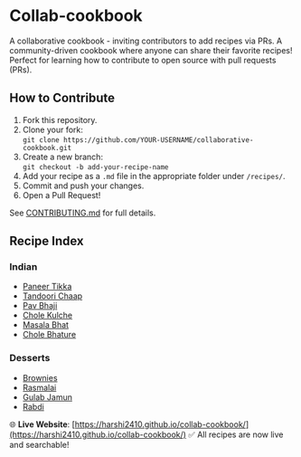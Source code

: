 # Collab-cookbook
A collaborative cookbook - inviting contributors to add recipes via PRs.
A community-driven cookbook where anyone can share their favorite recipes!  
Perfect for learning how to contribute to open source with pull requests (PRs).

## How to Contribute

1. Fork this repository.
2. Clone your fork:  
   `git clone https://github.com/YOUR-USERNAME/collaborative-cookbook.git`
3. Create a new branch:  
   `git checkout -b add-your-recipe-name`
4. Add your recipe as a `.md` file in the appropriate folder under `/recipes/`.
5. Commit and push your changes.
6. Open a Pull Request!

See [CONTRIBUTING.md](CONTRIBUTING.md) for full details.

## Recipe Index

### Indian
- [Paneer Tikka](recipes/indian/paneer-tikka.md)
- [Tandoori Chaap](recipes/indian/tandoori-chaap.md)
- [Pav Bhaji](recipes/indian/pav-bhaji.md)
- [Chole Kulche](recipes/indian/chole-kulche.md)
- [Masala Bhat](recipes/indian/masala-bhat.md)
- [Chole Bhature](docs/recipes/indian/chole-bhature.md)

### Desserts
- [Brownies](recipes/desserts/brownies.md)
- [Rasmalai](recipes/desserts/rasmalai.md)
- [Gulab Jamun](recipes/desserts/gulab-jamun.md)
- [Rabdi](recipes/desserts/rabdi.md)

🌐 **Live Website**: [https://harshi2410.github.io/collab-cookbook/](https://harshi2410.github.io/collab-cookbook/)
✅ All recipes are now live and searchable!